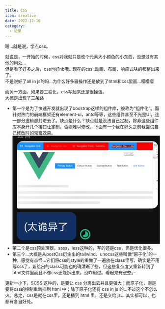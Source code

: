 ```yaml
---
title: CSS
icon: creative
date: 2022-12-16
category:
  - 记录
---
```


嗯...就是说，学点css。

就说是，一开始的时候，css对我就只是改个元素大小颜色的小东西，没想过有其他的用处...\
但是看了好多之后，css也好nb哦...现在的css..动画、布局、响应式啥的都整出来了。\
不是说好了all in js的吗...为什么好多骚操作还是放到了html和css里面...嘤嘤嘤

而另一方面，如果要工程化，css写起来还是很操蛋。\
大概是出现了三条路

- 第一个是为了快速开发就出现了boostrap这样的组件库，被称为“组件化”。而针对热门的前端框架还有element-ui，antd等等，这些组件甚至不光是UI，连一部分逻辑都封进去了。缺点是什么？缺点就是没法自己定制，除非这些组件库本身开几个接口让定制，否则难以修改，下面有一个我在好久之前我尝试自己修改时的鬼畜效果。
![component](./img/antd-css.jpg)
- 第二个是css预处理器，sass，less这种的，写的还是css，但是优化很多。
- 第三个...大概是从postCss衍生出的tailwind、unocss这些叫做“原子化”的一种，感觉有点怪...它们将css的style的重做了一遍放在class里写，确实是不用写css了，新给出的class可能也的确清晰了些，但这些复杂度又重新转到了html文件里而且不像css还能拆出来。没咋用过。~~看起来有点憨。~~

更新一小下，SCSS 这种的，是要让 css 分离出去并且更强大；而原子化，则是要将css的控制重新插到 html 中；除了原子化还有 css in js 的...不过这个不怎么火。总之，css是就在css里，还是插到 html 里，还是交给 js...
其实都可以，也都有各自好处。
